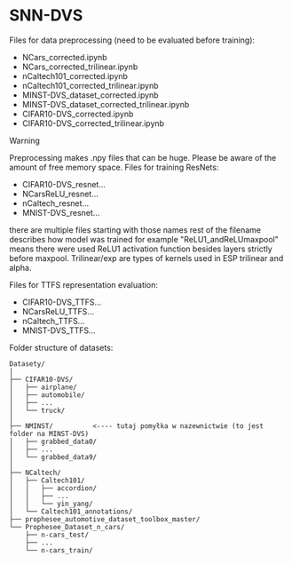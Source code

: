 # SNN-DVS

Files for data preprocessing (need to be evaluated before training):
* NCars_corrected.ipynb
* NCars_corrected_trilinear.ipynb
* nCaltech101_corrected.ipynb
* nCaltech101_corrected_trilinear.ipynb
* MINST-DVS_dataset_corrected.ipynb
* MINST-DVS_dataset_corrected_trilinear.ipynb
* CIFAR10-DVS_corrected.ipynb
* CIFAR10-DVS_corrected_trilinear.ipynb
> [!WARNING]
> Preprocessing makes .npy files that can be huge. Please be aware of the amount of free memory space.
Files for training ResNets:
* CIFAR10-DVS_resnet...
* NCarsReLU_resnet...
* nCaltech_resnet...
* MNIST-DVS_resnet...

there are multiple files starting with those names rest of the filename describes how model was trained for example "ReLU1_andReLUmaxpool" means there were used ReLU1 activation function besides layers strictly before maxpool. Trilinear/exp are types of kernels used in ESP trilinear and alpha.

Files for TTFS representation evaluation:
* CIFAR10-DVS_TTFS...
* NCarsReLU_TTFS...
* nCaltech_TTFS...
* MNIST-DVS_TTFS...


Folder structure of datasets:
```
Datasety/
│
├── CIFAR10-DVS/
│   ├── airplane/
│   ├── automobile/
│   ├── ...
│   └── truck/
│
├── NMINST/          <---- tutaj pomyłka w nazewnictwie (to jest folder na MINST-DVS)
│   ├── grabbed_data0/
│   ├── ...
│   └── grabbed_data9/
│
├── NCaltech/
│   ├── Caltech101/
│   │   ├── accordion/
│   │   ├── ...
│   │   └── yin_yang/
│   └── Caltech101_annotations/
├── prophesee_automotive_dataset_toolbox_master/
└── Prophesee_Dataset_n_cars/
    ├── n-cars_test/
    ├── ...
    └── n-cars_train/
```

